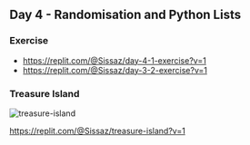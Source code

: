 ## Day 4 - Randomisation and Python Lists

### Exercise

- https://replit.com/@Sissaz/day-4-1-exercise?v=1
- https://replit.com/@Sissaz/day-3-2-exercise?v=1

### Treasure Island

![treasure-island](treasure-island.gif)

https://replit.com/@Sissaz/treasure-island?v=1

